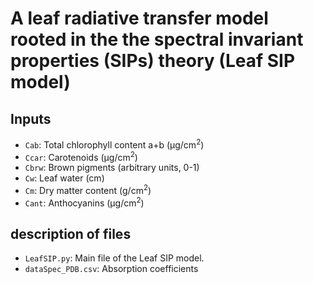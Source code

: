 # A leaf radiative transfer model rooted in the the spectral invariant properties (SIPs) theory  (Leaf SIP model)
## Inputs
* `Cab`: Total chlorophyll content a+b (µg/cm<sup>2</sup>)
* `Ccar`: Carotenoids  (µg/cm<sup>2</sup>)
* `Cbrw`: Brown pigments (arbitrary units, 0-1)
* `Cw`: Leaf water (cm)
* `Cm`: Dry matter content (g/cm<sup>2</sup>)
* `Cant`: Anthocyanins (µg/cm<sup>2</sup>)
## description of files
* `LeafSIP.py`: Main file of the Leaf SIP model.
* `dataSpec_PDB.csv`: Absorption coefficients
